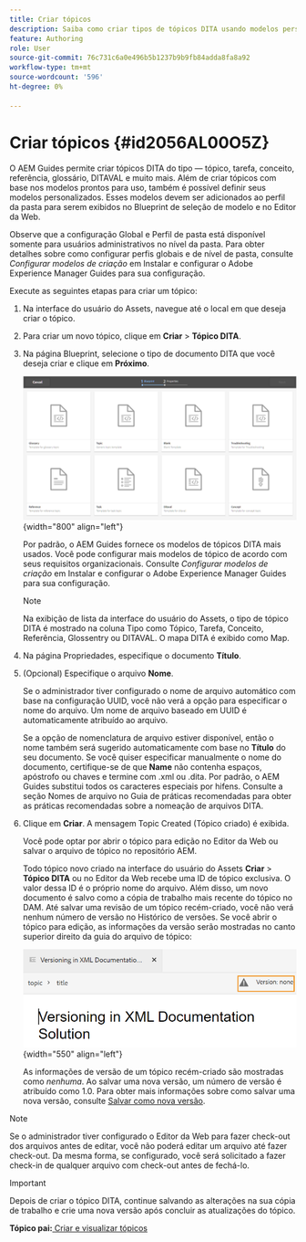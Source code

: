 ```yaml
---
title: Criar tópicos
description: Saiba como criar tipos de tópicos DITA usando modelos personalizados no editor da Web do AEM Guides.
feature: Authoring
role: User
source-git-commit: 76c731c6a0e496b5b1237b9b9fb84adda8fa8a92
workflow-type: tm+mt
source-wordcount: '596'
ht-degree: 0%

---
```


# Criar tópicos {#id2056AL00O5Z}

O AEM Guides permite criar tópicos DITA do tipo — tópico, tarefa, conceito, referência, glossário, DITAVAL e muito mais. Além de criar tópicos com base nos modelos prontos para uso, também é possível definir seus modelos personalizados. Esses modelos devem ser adicionados ao perfil da pasta para serem exibidos no Blueprint de seleção de modelo e no Editor da Web.

Observe que a configuração Global e Perfil de pasta está disponível somente para usuários administrativos no nível da pasta. Para obter detalhes sobre como configurar perfis globais e de nível de pasta, consulte *Configurar modelos de criação* em Instalar e configurar o Adobe Experience Manager Guides para sua configuração.

Execute as seguintes etapas para criar um tópico:

1. Na interface do usuário do Assets, navegue até o local em que deseja criar o tópico.

1. Para criar um novo tópico, clique em **Criar** \> **Tópico DITA**.

1. Na página Blueprint, selecione o tipo de documento DITA que você deseja criar e clique em **Próximo**.

   ![](images/create_dita_topic.png){width="800" align="left"}

   Por padrão, o AEM Guides fornece os modelos de tópicos DITA mais usados. Você pode configurar mais modelos de tópico de acordo com seus requisitos organizacionais. Consulte *Configurar modelos de criação* em Instalar e configurar o Adobe Experience Manager Guides para sua configuração.

   >[!NOTE]
   >
   > Na exibição de lista da interface do usuário do Assets, o tipo de tópico DITA é mostrado na coluna Tipo como Tópico, Tarefa, Conceito, Referência, Glossentry ou DITAVAL. O mapa DITA é exibido como Map.

1. Na página Propriedades, especifique o documento **Título**.

1. \(Opcional\) Especifique o arquivo **Nome**.

   Se o administrador tiver configurado o nome de arquivo automático com base na configuração UUID, você não verá a opção para especificar o nome do arquivo. Um nome de arquivo baseado em UUID é automaticamente atribuído ao arquivo.

   Se a opção de nomenclatura de arquivo estiver disponível, então o nome também será sugerido automaticamente com base no **Título** do seu documento. Se você quiser especificar manualmente o nome do documento, certifique-se de que **Name** não contenha espaços, apóstrofo ou chaves e termine com .xml ou .dita. Por padrão, o AEM Guides substitui todos os caracteres especiais por hifens. Consulte a seção Nomes de arquivo no Guia de práticas recomendadas para obter as práticas recomendadas sobre a nomeação de arquivos DITA.

1. Clique em **Criar**. A mensagem Topic Created (Tópico criado) é exibida.

   Você pode optar por abrir o tópico para edição no Editor da Web ou salvar o arquivo de tópico no repositório AEM.

   Todo tópico novo criado na interface do usuário do Assets **Criar** \> **Tópico DITA** ou no Editor da Web recebe uma ID de tópico exclusiva. O valor dessa ID é o próprio nome do arquivo. Além disso, um novo documento é salvo como a cópia de trabalho mais recente do tópico no DAM. Até salvar uma revisão de um tópico recém-criado, você não verá nenhum número de versão no Histórico de versões. Se você abrir o tópico para edição, as informações da versão serão mostradas no canto superior direito da guia do arquivo de tópico:

   ![](images/topic-version-none_cs.png){width="550" align="left"}

   As informações de versão de um tópico recém-criado são mostradas como *nenhuma*. Ao salvar uma nova versão, um número de versão é atribuído como 1.0. Para obter mais informações sobre como salvar uma nova versão, consulte [Salvar como nova versão](web-editor-features.md#save-as-new-version-id209ME400GXA).


>[!NOTE]
>
> Se o administrador tiver configurado o Editor da Web para fazer check-out dos arquivos antes de editar, você não poderá editar um arquivo até fazer check-out. Da mesma forma, se configurado, você será solicitado a fazer check-in de qualquer arquivo com check-out antes de fechá-lo.

>[!IMPORTANT]
>
> Depois de criar o tópico DITA, continue salvando as alterações na sua cópia de trabalho e crie uma nova versão após concluir as atualizações do tópico.

**Tópico pai:**[ Criar e visualizar tópicos](create-preview-topics.md)
